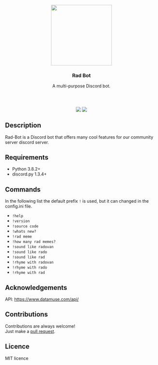 <p align="center">
<img src="https://i.imgur.com/0yCFP1z.png" height="200px" width="200px"/>
<br/>
<h3 align="center">Rad Bot</h3>
<p align="center">A multi-purpose Discord bot.</p>
<h2></h2>
</p>

<br />
<p align="center">
<a href="../../issues"><img src="https://img.shields.io/github/issues/aminbeigi/Rad-Bot.svg?style=flat-square" /></a>
<a href="../../pulls"><img src="https://img.shields.io/github/issues-pr/aminbeigi/Rad-Bot.svg?style=flat-square" /></a> 
</p>

## Description
Rad-Bot is a Discord bot that offers many cool features for our community server discord server.

## Requirements
* Python 3.8.2+
* discord.py 1.3.4+

## Commands
In the following list the default prefix `!` is used, but it can changed in the config.ini file.
* `!help`
* `!version`
* `!source code`
* `!whats new?`
* `!rad meme`
* `!how many rad memes?`
* `!sound like radovan`
* `!sound like rado`
* `!sound like rad`
* `!rhyme with radovan`
* `!rhyme with rado`
* `!rhyme with rad`

## Acknowledgements
API: https://www.datamuse.com/api/

## Contributions
Contributions are always welcome!  
Just make a [pull request](../../pulls).

## Licence
MIT licence
